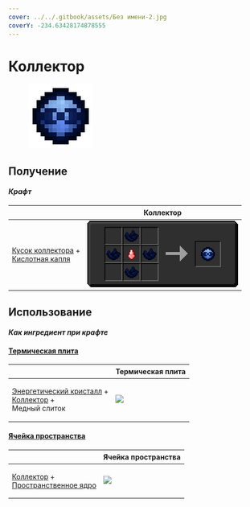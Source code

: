 ```yaml
---
cover: ../../.gitbook/assets/Без имени-2.jpg
coverY: -234.63428174878555
---
```


# Коллектор

<figure><img src="../../.gitbook/assets/collector_128.png" alt=""><figcaption></figcaption></figure>

## Получение

#### _Крафт_

| ㅤ                                                                                                       | Коллектор                                |
| ------------------------------------------------------------------------------------------------------- | ---------------------------------------- |
| <p><a href="collector_fragments.md">Кусок коллектора</a> +<br><a href="acid.md">Кислотная капля</a></p> | ![](../../.gitbook/assets/collector.png) |

## Использование

#### _Как ингредиент при крафте_

#### [Термическая плита](thermoelectric\_plate.md)

| ㅤ                                                                                                                           | Термическая плита                                    |
| --------------------------------------------------------------------------------------------------------------------------- | ---------------------------------------------------- |
| <p><a href="energy_crystal.md">Энергетический кристалл</a> +<br><a href="collector.md">Коллектор</a> +<br>Медный слиток</p> | ![](../../.gitbook/assets/thermoelectric\_plate.png) |

#### [Ячейка пространства](dislocator\_advanced.md)

| ㅤ                                                                                                      | Ячейка пространства                                 |
| ------------------------------------------------------------------------------------------------------ | --------------------------------------------------- |
| <p><a href="collector.md">Коллектор</a> +<br><a href="spawner_seeker.md">Пространственное ядро</a></p> | ![](../../.gitbook/assets/dislocator\_advanced.png) |
